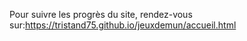 Pour suivre les progrès du site, rendez-vous sur:https://tristand75.github.io/jeuxdemun/accueil.html
